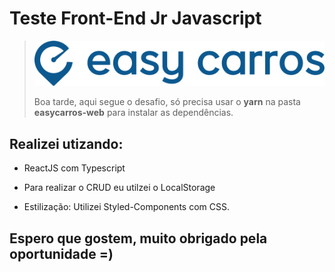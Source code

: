 # Teste Front-End Jr Javascript

> [![Logo Easy Carros](./assets/easy-carros-logo.png)](https://easycarros.com/)
>
>Boa tarde, aqui segue o desafio, só precisa usar o **yarn** na pasta **easycarros-web** para instalar as dependências.

## Realizei utizando:

* ReactJS com Typescript

* Para realizar o CRUD eu utilzei o LocalStorage

* Estilização: Utilizei Styled-Components com CSS.

## Espero que gostem, muito obrigado pela oportunidade =)
